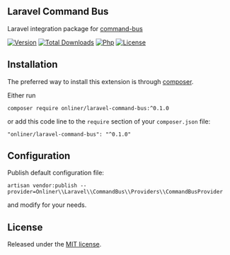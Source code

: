 Laravel Command Bus
---------------

Laravel integration package for [command-bus](https://github.com/onliner/command-bus) 

[![Version][version-badge]][version-link]
[![Total Downloads][downloads-badge]][downloads-link]
[![Php][php-badge]][php-link]
[![License][license-badge]](LICENSE)

Installation
------------

The preferred way to install this extension is through [composer](http://getcomposer.org/download/).

Either run

```shell
composer require onliner/laravel-command-bus:^0.1.0
```

or add this code line to the `require` section of your `composer.json` file:

```
"onliner/laravel-command-bus": "^0.1.0"
```

Configuration
------------

Publish default configuration file:

```shell
artisan vendor:publish --provider=Onliner\\Laravel\\CommandBus\\Providers\\CommandBusProvider
```

and modify for your needs.

License
-------

Released under the [MIT license](LICENSE).


[version-badge]:    https://img.shields.io/packagist/v/onliner/laravel-command-bus.svg
[version-link]:     https://packagist.org/packages/onliner/laravel-command-bus
[downloads-badge]:  https://poser.pugx.org/onliner/laravel-command-bus/downloads.png
[downloads-link]:   https://packagist.org/packages/onliner/laravel-command-bus
[php-badge]:        https://img.shields.io/badge/php-7.2+-brightgreen.svg
[php-link]:         https://www.php.net/
[license-badge]:    https://img.shields.io/badge/license-MIT-brightgreen.svg
